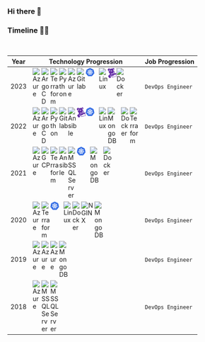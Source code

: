 ### Hi there 👋

<!--
**R3sM3/R3sM3** is a ✨ _special_ ✨ repository because its `README.md` (this file) appears on your GitHub profile.

Here are some ideas to get you started:

- 🔭 I’m currently working on ...
- 🌱 I’m currently learning ...
- 👯 I’m looking to collaborate on ...
- 🤔 I’m looking for help with ...
- 💬 Ask me about ...
- 📫 How to reach me: ...
- 😄 Pronouns: ...
- ⚡ Fun fact: ...
-->


### Timeline 🚶🏾
<br />

| Year               | Technology Progression                                    |     Job Progression                  |
| ------------------ | --------------------------------------------------------- |--------------------------------------|
| 2023               | <img align="left" alt="Azure" width="20px" src="https://cdn.jsdelivr.net/gh/devicons/devicon/icons/azure/azure-original.svg" /> <img align="left" alt="ArgoCD" width="20px" src="https://cdn.jsdelivr.net/gh/devicons/devicon/icons/argocd/argocd-original.svg" /> <img align="left" alt="Terraform" width="20px"  src="https://cdn.jsdelivr.net/gh/devicons/devicon/icons/terraform/terraform-original.svg" /><img align="left" alt="Python" width="20px" src="https://cdn.jsdelivr.net/gh/devicons/devicon/icons/python/python-original.svg" /> <img align="left" alt="Azure" width="20px" src="https://cdn.jsdelivr.net/gh/devicons/devicon/icons/azure/azure-original.svg" /> <img align="left" alt="Gitlab" width="20px" src="https://cdn.jsdelivr.net/gh/devicons/devicon/icons/gitlab/gitlab-original.svg" /><img align="left" alt="Kubernetes" width="20px" style="padding-right:10px;" src="https://github.com/walkxcode/dashboard-icons/blob/main/svg/kubernetes.svg" /> <img align="left" alt="Linux" width="20px" src="https://cdn.jsdelivr.net/gh/devicons/devicon/icons/linux/linux-original.svg" />  <img align="left" alt="Datadog" width="20px" src="https://github.com/walkxcode/dashboard-icons/blob/main/png/datadog.png" />  <img align="left" alt="Docker" width="20px" src="https://cdn.jsdelivr.net/gh/devicons/devicon/icons/docker/docker-original.svg" />                     |  `DevOps Engineer`     | 
| 2022               | <img align="left" alt="Azure" width="20px" src="https://cdn.jsdelivr.net/gh/devicons/devicon/icons/azure/azure-original.svg" /> <img align="left" alt="ArgoCD" width="20px" src="https://cdn.jsdelivr.net/gh/devicons/devicon/icons/argocd/argocd-original.svg" /> <img align="left" alt="Python" width="20px" src="https://cdn.jsdelivr.net/gh/devicons/devicon/icons/python/python-original.svg" /> <img align="left" alt="Gitlab" width="20px" src="https://cdn.jsdelivr.net/gh/devicons/devicon/icons/gitlab/gitlab-original.svg" /> <img align="left" alt="Ansible" width="20px" src="https://cdn.jsdelivr.net/gh/devicons/devicon/icons/ansible/ansible-original.svg" /> <img align="left" alt="Datadog" width="20px" src="https://github.com/walkxcode/dashboard-icons/blob/main/png/datadog.png" /><img align="left" alt="Kubernetes" width="20px" style="padding-right:10px;" src="https://github.com/walkxcode/dashboard-icons/blob/main/svg/kubernetes.svg" /> <img align="left" alt="Linux" width="20px" src="https://cdn.jsdelivr.net/gh/devicons/devicon/icons/linux/linux-original.svg" /> <img align="left" alt="MongoDB" width="20px" style="padding-right:10px;" src="https://cdn.jsdelivr.net/gh/devicons/devicon/icons/mongodb/mongodb-original.svg" /> <img align="left" alt="Docker" width="20px" src="https://cdn.jsdelivr.net/gh/devicons/devicon/icons/docker/docker-original.svg" /> <img align="left" alt="Terraform" width="20px"  src="https://cdn.jsdelivr.net/gh/devicons/devicon/icons/terraform/terraform-original.svg" />|    `DevOps Engineer`   |
| 2021               |  <img align="left" alt="Azure" width="20px" src="https://cdn.jsdelivr.net/gh/devicons/devicon/icons/azure/azure-original.svg" /><img align="left" alt="GCP" width="20px" src="https://cdn.jsdelivr.net/npm/simple-icons@3.13.0/icons/helm.svg" /><img align="left" alt="Terraform" width="20px"  src="https://cdn.jsdelivr.net/gh/devicons/devicon/icons/terraform/terraform-original.svg" /> <img align="left" alt="Ansible" width="20px" src="https://cdn.jsdelivr.net/gh/devicons/devicon/icons/ansible/ansible-original.svg" />  <img align="left" alt="MSSQLServer" width="20px" src="https://cdn.jsdelivr.net/gh/devicons/devicon/icons/microsoftsqlserver/microsoftsqlserver-plain-wordmark.svg" /><img align="left" alt="Kubernetes" width="20px" style="padding-right:10px;" src="https://github.com/walkxcode/dashboard-icons/blob/main/svg/kubernetes.svg" /> <img align="left" alt="MongoDB" width="20px" style="padding-right:10px;" src="https://cdn.jsdelivr.net/gh/devicons/devicon/icons/mongodb/mongodb-original.svg" /> <img align="left" alt="Docker" width="20px" src="https://cdn.jsdelivr.net/gh/devicons/devicon/icons/docker/docker-original.svg" /> | `DevOps Engineer`  |
| 2020               | <img align="left" alt="Azure" width="20px" src="https://cdn.jsdelivr.net/gh/devicons/devicon/icons/azure/azure-original.svg" /> <img align="left" alt="Terraform" width="20px"  src="https://cdn.jsdelivr.net/gh/devicons/devicon/icons/terraform/terraform-original.svg" /><img align="left" alt="Kubernetes" width="20px" style="padding-right:10px;" src="https://github.com/walkxcode/dashboard-icons/blob/main/svg/kubernetes.svg" /> <img align="left" alt="Linux" width="20px" src="https://cdn.jsdelivr.net/gh/devicons/devicon/icons/linux/linux-original.svg" /> <img align="left" alt="Docker" width="20px" src="https://cdn.jsdelivr.net/gh/devicons/devicon/icons/docker/docker-original.svg" /> <img align="left" alt="NGINX" width="30px" src="https://cdn.jsdelivr.net/gh/devicons/devicon/icons/nginx/nginx-original.svg" /> <img align="left" alt="MongoDB" width="20px" style="padding-right:10px;" src="https://cdn.jsdelivr.net/gh/devicons/devicon/icons/mongodb/mongodb-original.svg" />  |   `DevOps Engineer`                                   |
| 2019               |  <img align="left" alt="Azure" width="20px" src="https://cdn.jsdelivr.net/gh/devicons/devicon/icons/azure/azure-original.svg" /><img align="left" alt="Azure" width="20px" src="https://cdn.jsdelivr.net/gh/devicons/devicon/icons/azure/azure-original.svg" /><img align="left" alt="Azure" width="20px" src="https://cdn.jsdelivr.net/gh/devicons/devicon/icons/azure/azure-original.svg" /><img align="left" alt="MongoDB" width="20px" style="padding-right:10px;" src="https://cdn.jsdelivr.net/gh/devicons/devicon/icons/mongodb/mongodb-original.svg" />  |    `DevOps Engineer`                                     |
| 2018               | <img align="left" alt="Azure" width="20px" src="https://cdn.jsdelivr.net/gh/devicons/devicon/icons/azure/azure-original.svg" /><img align="left" alt="MSSQLServer" width="20px" src="https://cdn.jsdelivr.net/gh/devicons/devicon/icons/microsoftsqlserver/microsoftsqlserver-plain-wordmark.svg" /><img align="left" alt="MSSQLServer" width="20px" src="https://cdn.jsdelivr.net/gh/devicons/devicon/icons/mysql/mysql-original.svg" />                                                          |   `DevOps Engineer`                    |

</div>


<br />

